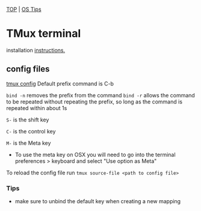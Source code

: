 [TOP](../README.md) | [OS Tips](../osTips.md)

# TMux terminal
installation [instructions.](https://github.com/tmux/tmux/wiki/Installing)

## config files
[tmux config](../examples/OsConfigs/Nix/.tmux.conf)
Default prefix command is C-b

```bind -n``` removes the prefix from the command
```bind -r``` allows the command to be repeated without repeating the prefix, so long as the command is repeated within about 1s

```S-``` is the shift key

```C-``` is the control key

```M-``` is the Meta key
* To use the meta key on OSX you will need to go into the terminal preferences > keyboard and select "Use option as Meta"

To reload the config file run ```tmux source-file <path to config file>```

### Tips
* make sure to unbind the default key when creating a new mapping
